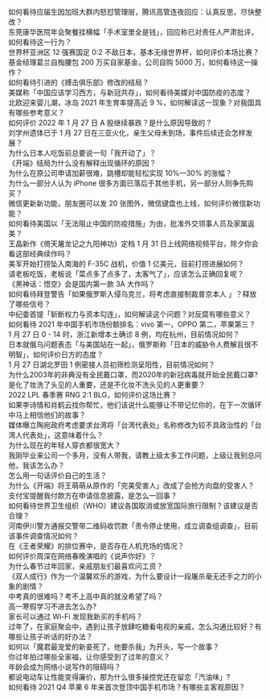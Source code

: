 如何看待应届生因加班大群内怒怼管理层，腾讯高管连夜回应：认真反思，尽快整改？  
东莞康华医院年会聚餐挂横幅「手术室里全是钱」，回应称已对责任人严肃批评，如何看待这一行为？  
世界杯亚洲区 12 强赛国足 0:2 不敌日本，基本无缘世界杯，如何评价本场比赛？  
基金经理葛兰自掏腰包 200 万买自家基金，公司自购 5000 万，如何看待这一操作？  
如何看待引进的《搏击俱乐部》修改的结局？  
美媒称「中国应该学习西方，与新冠共存」，如何看待美媒对中国防疫的态度？  
北欧迎来婴儿潮，冰岛 2021 年生育率提高近 9 %，如何解读这一现象？对我国具有哪些参考意义？  
如何评价 2022 年 1 月 27 日 A 股继续暴跌？是什么原因导致的？  
刘学州遗体已于 1 月 27 日在三亚火化，亲生父母未到场，事件后续还会怎样发展？  
为什么日本人吃饭前总要说一句「我开动了」？  
《开端》结局为什么没有解释出现循环的原因？  
为什么在原公司申请加薪很难，跳槽却能轻松实现 10%—30% 的涨幅？  
为什么一部分人认为 iPhone 很多方面已落后于其他手机，另一部分人则争先购买？  
微信更新新功能，朋友圈可以发 20 张图外，微信键盘也上线，如何评价微信新功能？  
如何看待美国以「无法阻止中国的防疫措施」为由，批准外交领事人员及家属返美？  
王晶新作《倚天屠龙记之九阳神功》定档 1 月 31 日上线网络视频平台，除夕你会看这部经典续作吗？  
美军开始打捞坠入南海的 F-35C 战机，价值 1 亿美元，目前打捞进展如何？  
请老板吃饭，老板说「菜点多了点多了，太客气了」，应该怎么正确回复呢？  
《黑神话：悟空》会是国内第一款 3A 大作吗？  
如何看待拜登警告「如果俄罗斯入侵乌克兰，将考虑直接制裁普京本人 」？释放了哪些信号？  
中纪委首提「斩断权力与资本勾连」，如何解读这个问题？对反腐有哪些意义？  
如何看待 2021 年中国手机市场份额排名：vivo 第一，OPPO 第二，苹果第三？  
1 月 27 日 0 - 14 时，浙江新增本土确诊 8 例，均在杭州，目前情况如何？  
日本就俄乌问题表态「与美国站在一起」，俄罗斯称「日本的威胁令人费解且很不明智」，如何评价日方的态度？  
1 月 27 日湖北罗田 1 例密接人员初筛检测呈阳性，目前情况如何？  
为什么2003年的非典没有全民戴口罩，而2020年的新冠病毒就开始全民戴口罩?  
是化了妆洗了头见的人重要，还是不化妆不洗头见的人更重要？  
2022 LPL 春季赛 RNG 2:1 BLG，如何评价这场比赛？  
如果李诗情和肖鹤云找你帮忙，他们该说什么能够让不带记忆你的，在下一次循环中马上相信他们的故事？  
媒体曝立陶宛政府考虑要求台湾将「台湾代表处」名称修改为较不具政治性的「台湾人代表处」，这意味着什么？  
为什么现在的年轻人穿衣都很宽大？  
我刚毕业来公司一个多月，没有人带我，请教上级太多工作问题，上级让我别总问他，我该怎么办？  
怎么用一句话评价自己的生活？  
为什么《开端》将王萌萌从原作的「完美受害人」改成了会抢方向盘的受害人？  
支付宝提醒我付款方在申请信息披露，是怎么一回事？  
如何看待世界卫生组织（WHO）建议各国取消或放宽国际旅行限制？该建议是否合理？  
河南伊川警方通报交警带二维码收罚款「责令停止使用，成立调查组调查」，目前该事件调查情况如何？  
在《王者荣耀》的排位赛中，是否存在人机充场的情况？  
如何评价周深在网络春晚演唱的《说声你好》？  
为什么春节过年回家，亲戚朋友们最喜欢问工资？  
《双人成行》作为一个温馨欢乐的游戏，为什么要设计一段屠杀毫无还手之力的小象的剧情？  
中考真的很难吗？考不上高中真的就没希望了吗？  
高一寒假学习不进去怎么办?  
家长可以通过 Wi-Fi 发现我新买的手机吗？  
过年了，在家庭聚会中，遇到让孩子放肆吃糖看电视的亲戚，怎么沟通比较好？有哪些让孩子听话的好办法？  
如何以「魔君最宠爱的新妾死了，他要杀我」为开头，写一个故事？  
你过年拍过哪些全家福，让你感受到了过年的意义？  
年龄会成为网络小说写作的阻碍吗？  
都说电动车让性能变得廉价，那为什么很多操控党还在留恋「汽油味」?  
如何看待 2021 Q4 苹果 6 年来首次登顶中国手机市场？有哪些主客观原因？  
